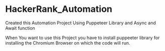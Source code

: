 # HackerRank_Automation
Created this Automation Project Using Puppeteer Library and Async and Await function

When You want to use this Project you have to install puppeeter library for installing the Chromium Browser on which the code will run.
